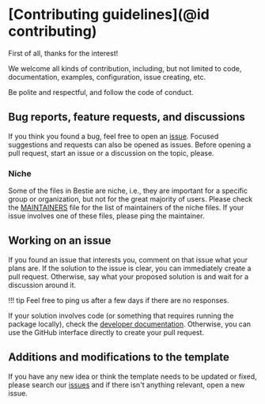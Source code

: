 # [Contributing guidelines](@id contributing)

First of all, thanks for the interest!

We welcome all kinds of contribution, including, but not limited to code, documentation, examples, configuration, issue creating, etc.

Be polite and respectful, and follow the code of conduct.

## Bug reports, feature requests, and discussions

If you think you found a bug, feel free to open an [issue](https://github.com/abelsiqueira/BestieTemplate.jl/issues).
Focused suggestions and requests can also be opened as issues.
Before opening a pull request, start an issue or a discussion on the topic, please.

### Niche

Some of the files in Bestie are niche, i.e., they are important for a specific group or organization, but not for the great majority of users.
Please check the [MAINTAINERS](https://github.com/abelsiqueira/BestieTemplate.jl/blob/main/MAINTAINERS.md) file for the list of maintainers of the niche files.
If your issue involves one of these files, please ping the maintainer.

## Working on an issue

If you found an issue that interests you, comment on that issue what your plans are.
If the solution to the issue is clear, you can immediately create a pull request.
Otherwise, say what your proposed solution is and wait for a discussion around it.

!!! tip
    Feel free to ping us after a few days if there are no responses.

If your solution involves code (or something that requires running the package locally), check the [developer documentation](91-developer.md).
Otherwise, you can use the GitHub interface directly to create your pull request.

## Additions and modifications to the template

If you have any new idea or think the template needs to be updated or fixed, please search our [issues](https://github.com/abelsiqueira/BestieTemplate.jl/issues) and if there isn't anything relevant, open a new issue.
